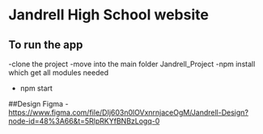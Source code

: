 # Jandrell High School website

## To run the app
-clone the project
-move into the main folder Jandrell_Project
-npm install which get all modules needed
- npm start

##Design Figma
-https://www.figma.com/file/DIj603n0lOVxnrnjaceOgM/Jandrell-Design?node-id=48%3A66&t=5RlpRKYfBNBzLogq-0
